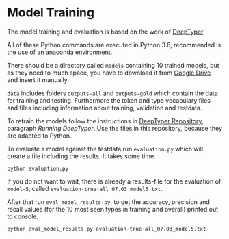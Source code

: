 # Model Training

The model training and evaluation is based on the work of [DeepTyper](https://github.com/DeepTyper/DeepTyper)

All of these Python commands are executed in Python 3.6, recommended is the use of an anaconda environment.

There should be a directory called `models` containing 10 trained models, but as they need to much space, you have to download it from [Google Drive](https://drive.google.com/drive/folders/1VsOmzFGH3Jo6t8n_QZqM_iCYTrGujbGi?usp=sharing) and insert it manually. 

`data` includes folders `outputs-all` and `outputs-gold` which contain the data for training and testing. Furthermore the token and type vocabulary files and files including information about training, validation and testdata.

To retrain the models follow the instructions in [DeepTyper Repository](https://github.com/DeepTyper/DeepTyper#running-deeptyper), paragraph *Running DeepTyper*. Use the files in this repository, because they are adapted to Python. 

To evaluate a model against the testdata run `evaluation.py` which will create a file including the results. It takes some time.

```
python evaluation.py
```
If you do not want to wait, there is already a results-file for the evaluation of `model-5`, called `evaluation-true-all_07.03_model5.txt`.

After that run `eval_model_results.py`, to get the accuracy, precision and recall values (for the 10 most seen types in training and overall) printed out to console.

```
python eval_model_results.py evaluation-true-all_07.03_model5.txt
```
